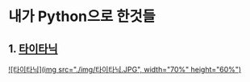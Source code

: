 # 내가 Python으로 한것들
<!-- <pre><code><pre/><code/>안에 코드를 넣으면 된다 -->
## 1. [타이타닉](https://github.com/kwong3528/Python/blob/master/%ED%83%80%EC%9D%B4%ED%83%80%EB%8B%89/%ED%83%80%EC%9D%B4%ED%83%80%EB%8B%89.ipynb)
[![타이타닉](img src="./img/타이타닉.JPG", width="70%" height="60%")](https://github.com/kwong3528/Python/blob/master/%ED%83%80%EC%9D%B4%ED%83%80%EB%8B%89/%ED%83%80%EC%9D%B4%ED%83%80%EB%8B%89.ipynb)
